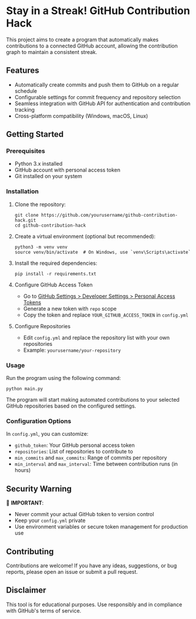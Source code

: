 # Stay in a Streak! GitHub Contribution Hack

This project aims to create a program that automatically makes contributions to a connected GitHub account, allowing the contribution graph to maintain a consistent streak.

## Features

- Automatically create commits and push them to GitHub on a regular schedule
- Configurable settings for commit frequency and repository selection
- Seamless integration with GitHub API for authentication and contribution tracking
- Cross-platform compatibility (Windows, macOS, Linux)

## Getting Started

### Prerequisites

- Python 3.x installed
- GitHub account with personal access token
- Git installed on your system

### Installation

1. Clone the repository:
   ```
   git clone https://github.com/yourusername/github-contribution-hack.git
   cd github-contribution-hack
   ```

2. Create a virtual environment (optional but recommended):
   ```
   python3 -m venv venv
   source venv/bin/activate  # On Windows, use `venv\Scripts\activate`
   ```

3. Install the required dependencies:
   ```
   pip install -r requirements.txt
   ```

4. Configure GitHub Access Token
   - Go to [GitHub Settings > Developer Settings > Personal Access Tokens](https://github.com/settings/tokens)
   - Generate a new token with `repo` scope
   - Copy the token and replace `YOUR_GITHUB_ACCESS_TOKEN` in `config.yml`

5. Configure Repositories
   - Edit `config.yml` and replace the repository list with your own repositories
   - Example: `yourusername/your-repository`

### Usage

Run the program using the following command:
```
python main.py
```

The program will start making automated contributions to your selected GitHub repositories based on the configured settings.

### Configuration Options

In `config.yml`, you can customize:
- `github_token`: Your GitHub personal access token
- `repositories`: List of repositories to contribute to
- `min_commits` and `max_commits`: Range of commits per repository
- `min_interval` and `max_interval`: Time between contribution runs (in hours)

## Security Warning

🚨 **IMPORTANT**: 
- Never commit your actual GitHub token to version control
- Keep your `config.yml` private
- Use environment variables or secure token management for production use

## Contributing

Contributions are welcome! If you have any ideas, suggestions, or bug reports, please open an issue or submit a pull request.

## Disclaimer

This tool is for educational purposes. Use responsibly and in compliance with GitHub's terms of service.
